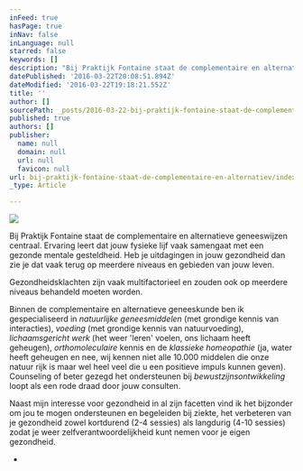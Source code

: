 ```yaml
---
inFeed: true
hasPage: true
inNav: false
inLanguage: null
starred: false
keywords: []
description: "Bij Praktijk Fontaine staat de complementaire en alternatieve geneeswijzen centraal. Ervaring leert dat jouw fysieke lijf vaak samengaat met een gezonde mentale gesteldheid. Heb je uitdagingen in jouw gezondheid dan zie je dat vaak terug op meerdere niveaus en gebieden van jouw leven.\_"
datePublished: '2016-03-22T20:08:51.894Z'
dateModified: '2016-03-22T19:18:21.552Z'
title: ''
author: []
sourcePath: _posts/2016-03-22-bij-praktijk-fontaine-staat-de-complementaire-en-alternatiev.md
published: true
authors: []
publisher:
  name: null
  domain: null
  url: null
  favicon: null
url: bij-praktijk-fontaine-staat-de-complementaire-en-alternatiev/index.html
_type: Article

---
```

![](https://the-grid-user-content.s3-us-west-2.amazonaws.com/df75d337-637b-44d0-af62-c3157fcaff63.jpg)

Bij Praktijk Fontaine staat de complementaire en alternatieve geneeswijzen centraal. Ervaring leert dat jouw fysieke lijf vaak samengaat met een gezonde mentale gesteldheid. Heb je uitdagingen in jouw gezondheid dan zie je dat vaak terug op meerdere niveaus en gebieden van jouw leven. 

Gezondheidsklachten zijn vaak multifactorieel en zouden ook op meerdere niveaus behandeld moeten worden. 

Binnen de complementaire en alternatieve geneeskunde ben ik gespecialiseerd in _natuurlijke geneesmiddelen_ (met grondige kennis van interacties), _voeding_ (met grondige kennis van natuurvoeding), _lichaamsgericht werk_ (het weer 'leren' voelen, ons lichaam heeft geheugen), _orthomoleculaire_ kennis en de _klassieke homeopathie_ (ja, water heeft geheugen en nee, wij kennen niet alle 10.000 middelen die onze natuur rijk is maar wel heel veel die u een positieve impuls kunnen geven). Counseling of beter gezegd het ondersteunen bij _bewustzijnsontwikkeling_ loopt als een rode draad door jouw consulten. 

Naast mijn interesse voor gezondheid in al zijn facetten vind ik het bijzonder om jou te mogen ondersteunen en begeleiden bij ziekte, het verbeteren van je gezondheid zowel kortdurend (2-4 sessies) als langdurig (4-10 sessies) zodat je weer zelfverantwoordelijkheid kunt nemen voor je eigen gezondheid. 

*